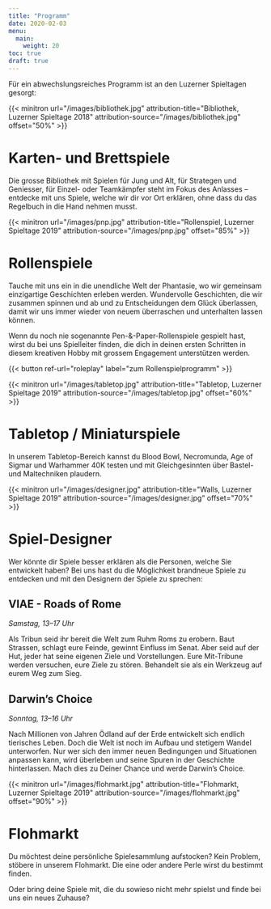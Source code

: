 ```yaml
---
title: "Programm"
date: 2020-02-03
menu:
  main:
    weight: 20
toc: true
draft: true
---
```


Für ein abwechslungsreiches Programm ist an den Luzerner Spieltagen gesorgt:

{{< minitron url="/images/bibliothek.jpg" attribution-title="Bibliothek, Luzerner Spieltage 2018" attribution-source="/images/bibliothek.jpg" offset="50%" >}}

# Karten- und Brettspiele

Die grosse Bibliothek mit Spielen für Jung und Alt, für Strategen und Geniesser, für Einzel- oder Teamkämpfer steht im Fokus des Anlasses – entdecke mit uns Spiele, welche wir dir vor Ort erklären, ohne dass du das Regelbuch in die Hand nehmen musst.

{{< minitron url="/images/pnp.jpg" attribution-title="Rollenspiel, Luzerner Spieltage 2019" attribution-source="/images/pnp.jpg" offset="85%" >}}

# Rollenspiele

Tauche mit uns ein in die unendliche Welt der Phantasie, wo wir gemeinsam einzigartige Geschichten erleben werden. Wundervolle Geschichten, die wir zusammen spinnen und ab und zu Entscheidungen dem Glück überlassen, damit wir uns immer wieder von neuem überraschen und unterhalten lassen können.

Wenn du noch nie sogenannte Pen-&-Paper-Rollenspiele gespielt hast, wirst du bei uns Spielleiter finden, die dich in deinen ersten Schritten in diesem kreativen Hobby mit grossem Engagement unterstützen werden.

{{< button ref-url="roleplay" label="zum Rollenspielprogramm" >}}

{{< minitron url="/images/tabletop.jpg" attribution-title="Tabletop, Luzerner Spieltage 2019" attribution-source="/images/tabletop.jpg" offset="60%" >}}

# Tabletop / Miniaturspiele

In unserem Tabletop-Bereich kannst du Blood Bowl, Necromunda, Age of Sigmar und Warhammer 40K testen und mit Gleichgesinnten über Bastel- und Maltechniken plaudern.

{{< minitron url="/images/designer.jpg" attribution-title="Walls, Luzerner Spieltage 2019" attribution-source="/images/designer.jpg" offset="70%" >}}

# Spiel-Designer

Wer könnte dir Spiele besser erklären als die Personen, welche Sie entwickelt haben? Bei uns hast du die Möglichkeit brandneue Spiele zu entdecken und mit den Designern der Spiele zu sprechen:

## VIAE - Roads of Rome

_Samstag, 13–17 Uhr_

Als Tribun seid ihr bereit die Welt zum Ruhm Roms zu erobern. Baut Strassen, schlagt eure Feinde, gewinnt Einfluss im Senat. Aber seid auf der Hut, jeder hat seine eigenen Ziele und Vorstellungen. Eure Mit-Tribune werden versuchen, eure Ziele zu stören. Behandelt sie als ein Werkzeug auf eurem Weg zum Sieg.

## Darwin’s Choice

_Sonntag, 13–16 Uhr_

Nach Millionen von Jahren Ödland auf der Erde entwickelt sich endlich tierisches Leben. Doch die Welt ist noch im Aufbau und stetigem Wandel unterworfen. Nur wer sich den immer neuen Bedingungen und Situationen anpassen kann, wird überleben und seine Spuren in der Geschichte hinterlassen. Mach dies zu Deiner Chance und werde Darwin’s Choice.

{{< minitron url="/images/flohmarkt.jpg" attribution-title="Flohmarkt, Luzerner Spieltage 2019" attribution-source="/images/flohmarkt.jpg" offset="90%" >}}

# Flohmarkt

Du möchtest deine persönliche Spielesammlung aufstocken? Kein Problem, stöbere in unserem Flohmarkt. Die eine oder andere Perle wirst du bestimmt finden.

Oder bring deine Spiele mit, die du sowieso nicht mehr spielst und finde bei uns ein neues Zuhause?
